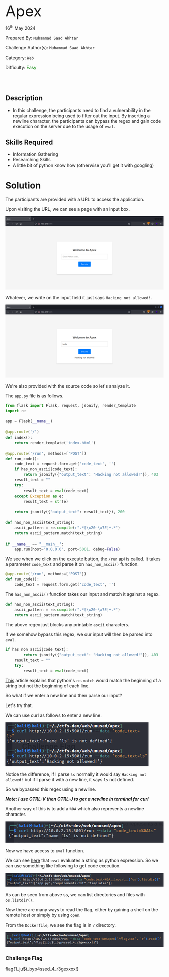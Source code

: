 <font size='10'>Apex</font>

16<sup>th</sup> May 2024

Prepared By: `Muhammad Saad Akhtar`

Challenge Author(s): `Muhammad Saad Akhtar`

Category: `Web`

Difficulty: <font color='green'>Easy</font>

<br><br>

## Description

- In this challenge, the participants need to find a vulnerability in the regular expression being used to filter out the input. By inserting a newline character, the participants can bypass the regex and gain code execution on the server due to the usage of `eval`.

## Skills Required

- Information Gathering
- Researching Skills
- A little bit of python know how (otherwise you'll get it with googling)

# Solution

The participants are provided with a URL to access the application.

Upon visiting the URL, we can see a page with an input box.

![img](assets/0.png)

Whatever, we write on the input field it just says `Hacking not allowed!`.

![img](assets/1.png)

We're also provided with the source code so let's analyze it.

The `app.py` file is as follows.

```python
from flask import Flask, request, jsonify, render_template
import re

app = Flask(__name__)

@app.route('/')
def index():
    return render_template('index.html')

@app.route('/run', methods=['POST'])
def run_code():
    code_text = request.form.get('code_text', '')
    if has_non_ascii(code_text):
        return jsonify({"output_text": "Hacking not allowed!"}), 403
    result_text = ""
    try:
        result_text = eval(code_text)
    except Exception as e:
        result_text = str(e)

    return jsonify({"output_text": result_text}), 200

def has_non_ascii(text_string):
    ascii_pattern = re.compile(r".*[\x20-\x7E]+.*")
    return ascii_pattern.match(text_string)

if __name__ == "__main__":
    app.run(host="0.0.0.0", port=5001, debug=False)
```

We see when we click on the execute button, the `/run` api is called. It takes a parameter `code_text` and parse it on `has_non_ascii()` function.

```python
@app.route('/run', methods=['POST'])
def run_code():
    code_text = request.form.get('code_text', '')
```

The `has_non_ascii()` function takes our input and match it against a regex.

```python
def has_non_ascii(text_string):
    ascii_pattern = re.compile(r".*[\x20-\x7E]+.*")
    return ascii_pattern.match(text_string)
```

The above regex just blocks any printable `ascii` characters.

If we somehow bypass this regex, we our input will then be parsed into `eval`.

```python
if has_non_ascii(code_text):
        return jsonify({"output_text": "Hacking not allowed!"}), 403
    result_text = ""
    try:
        result_text = eval(code_text)
```

[This](https://davidhamann.de/2022/05/14/bypassing-regular-expression-checks/) article explains that python's `re.match` would match the beginning of a string but not the beginning of each line.

So what if we enter a new line and then parse our input?

Let's try that.

We can use curl as follows to enter a new line.

![img](assets/2.png)

Notice the difference, if I parse `ls` normally it would say `Hacking not allowed!` but if I parse it with a new line, it says `ls` not defined. 

So we bypassed this regex using a newline.

***Note: I use CTRL-V then CTRL-J to get a newline in terminal for curl***

Another way of this is to add a `%0A` which also represents a newline character.

![img](assets/3.png)

Now we have access to `eval` function.

We can see [here](https://vk9-sec.com/exploiting-python-eval-code-injection/) that `eval` evaluates a string as python expression. So we can use something like following to get code execution.

![img](assets/4.png)

As can be seen from above ss, we can list directories and files with `os.listdir()`.

Now there are many ways to read the flag, either by gaining a shell on the remote host or simply by using `open`.

From the `Dockerfile`, we see the flag is in `/` directory.

![img](assets/5.png)


### Challenge Flag

flag{1_ju$t_byp4ssed_4_r3gexxxx!}
